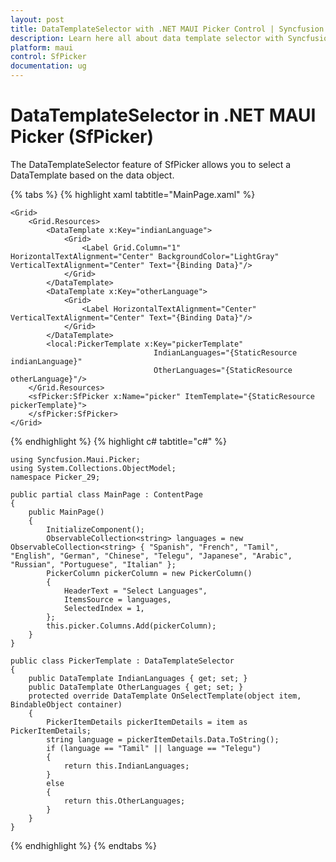 ```yaml
---
layout: post
title: DataTemplateSelector with .NET MAUI Picker Control | Syncfusion
description: Learn here all about data template selector with Syncfusion .NET MAUI Picker (SfPicker) control.
platform: maui
control: SfPicker
documentation: ug
---
```


# DataTemplateSelector in .NET MAUI Picker (SfPicker)

The DataTemplateSelector feature of SfPicker allows you to select a DataTemplate based on the data object.

{% tabs %}
{% highlight xaml tabtitle="MainPage.xaml" %}

<?xml version="1.0" encoding="utf-8" ?>
<ContentPage xmlns="http://schemas.microsoft.com/dotnet/2021/maui"
             xmlns:x="http://schemas.microsoft.com/winfx/2009/xaml"
             xmlns:sfPicker="clr-namespace:Syncfusion.Maui.Picker;assembly=Syncfusion.Maui.Picker"
             xmlns:local ="clr-namespace:Picker_29"
             x:Class="Picker_29.MainPage">
              
    <Grid>
        <Grid.Resources>
            <DataTemplate x:Key="indianLanguage">
                <Grid>
                    <Label Grid.Column="1" HorizontalTextAlignment="Center" BackgroundColor="LightGray" VerticalTextAlignment="Center" Text="{Binding Data}"/>
                </Grid>
            </DataTemplate>
            <DataTemplate x:Key="otherLanguage">
                <Grid>
                    <Label HorizontalTextAlignment="Center" VerticalTextAlignment="Center" Text="{Binding Data}"/>
                </Grid>
            </DataTemplate>
            <local:PickerTemplate x:Key="pickerTemplate"
                                    IndianLanguages="{StaticResource indianLanguage}" 
                                    OtherLanguages="{StaticResource otherLanguage}"/>
        </Grid.Resources>
        <sfPicker:SfPicker x:Name="picker" ItemTemplate="{StaticResource pickerTemplate}">
        </sfPicker:SfPicker>
    </Grid>
</ContentPage>

{% endhighlight %}
{% highlight c# tabtitle="c#" %}

    using Syncfusion.Maui.Picker;
    using System.Collections.ObjectModel;
    namespace Picker_29;

    public partial class MainPage : ContentPage
    {
        public MainPage()
        {
            InitializeComponent();
            ObservableCollection<string> languages = new ObservableCollection<string> { "Spanish", "French", "Tamil", "English", "German", "Chinese", "Telegu", "Japanese", "Arabic", "Russian", "Portuguese", "Italian" };
            PickerColumn pickerColumn = new PickerColumn()
            {
                HeaderText = "Select Languages",
                ItemsSource = languages,
                SelectedIndex = 1,
            };
            this.picker.Columns.Add(pickerColumn);
        }
    }

    public class PickerTemplate : DataTemplateSelector
    {
        public DataTemplate IndianLanguages { get; set; }
        public DataTemplate OtherLanguages { get; set; }
        protected override DataTemplate OnSelectTemplate(object item, BindableObject container)
        {
            PickerItemDetails pickerItemDetails = item as PickerItemDetails;
            string language = pickerItemDetails.Data.ToString();
            if (language == "Tamil" || language == "Telegu")
            {
                return this.IndianLanguages;
            }
            else
            {
                return this.OtherLanguages;
            }
        }
    }
    
{% endhighlight %}
{% endtabs %}